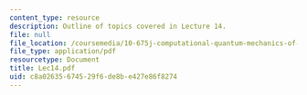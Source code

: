 ```yaml
---
content_type: resource
description: Outline of topics covered in Lecture 14.
file: null
file_location: /coursemedia/10-675j-computational-quantum-mechanics-of-molecular-and-extended-systems-fall-2004/c8a02635674529f6de8be427e86f8274_Lec14.pdf
file_type: application/pdf
resourcetype: Document
title: Lec14.pdf
uid: c8a02635-6745-29f6-de8b-e427e86f8274
---
```

